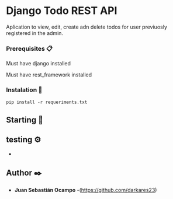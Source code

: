 # Django Todo REST API

Aplication to view, edit, create adn delete todos for user previuosly registered in the admin.

### Prerequisites 📋

Must have django installed

Must have rest_framework installed


### Instalation 🔧

```
pip install -r requeriments.txt
```
## Starting 🚀


## testing ⚙️

-

## Author ✒️

* **Juan Sebastián Ocampo** -(https://github.com/darkares23)
